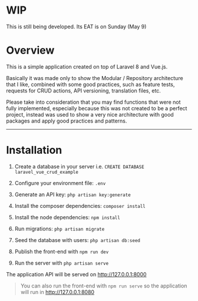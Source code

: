 # WIP

This is still being developed. Its EAT is on Sunday (May 9)

# Overview

This is a simple application created on top of Laravel 8 and Vue.js.

Basically it was made only to show the Modular / Repository architecture
that I like, combined with some good practices, such as feature tests, 
requests for CRUD actions, API versioning, translation files, etc.

Please take into consideration that you may find functions that were not 
fully implemented, especially because this was not created to be a perfect project,
instead was used to show a very nice architecture with good packages and apply
good practices and patterns.

---

# Installation

1. Create a database in your server i.e. 
   `CREATE DATABASE laravel_vue_crud_example`
   
2. Configure your environment file: `.env`

3. Generate an API key: `php artisan key:generate`
   
4. Install the composer dependencies: `composer install`

5. Install the node dependencies: `npm install`

6. Run migrations: `php artisan migrate`
 
7. Seed the database with users: `php artisan db:seed`
   
8. Publish the front-end with `npm run dev`

9. Run the server with `php artisan serve`

The application API will be served on http://127.0.0.1:8000

> You can also run the front-end with `npm run serve` so the application will
> run in http://127.0.0.1:8080


